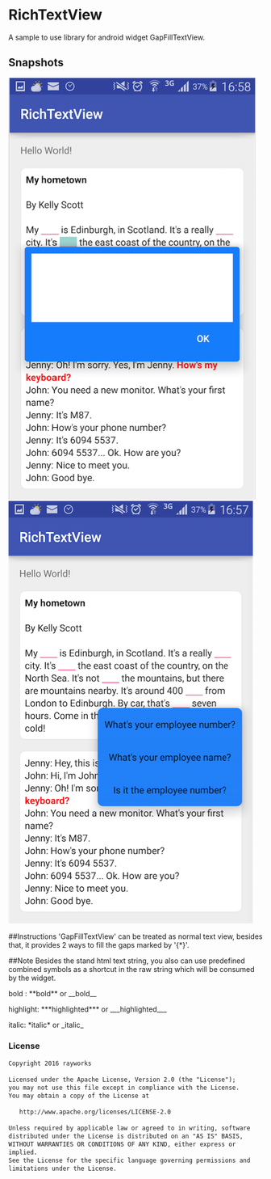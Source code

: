 # RichTextView
A sample to use library for android widget GapFillTextView.

## Snapshots
![Editor box](./style-editor.png)
![Popup list](./style-popup.png)

##Instructions
'GapFillTextView' can be treated as normal text view, besides that, it provides 2 ways to fill the 
gaps marked by '{*}'.

##Note
Besides the stand html text string, you also can use predefined combined symbols as a shortcut in 
the raw string which will be consumed by the widget.

bold : \*\*bold\*\* or \_\_bold\_\_

highlight: \*\*\*highlighted\*\*\* or \_\_\_highlighted\_\_\_

italic: \*italic\* or \_italic\_
 
### License
```
Copyright 2016 rayworks

Licensed under the Apache License, Version 2.0 (the "License");
you may not use this file except in compliance with the License.
You may obtain a copy of the License at

   http://www.apache.org/licenses/LICENSE-2.0

Unless required by applicable law or agreed to in writing, software
distributed under the License is distributed on an "AS IS" BASIS,
WITHOUT WARRANTIES OR CONDITIONS OF ANY KIND, either express or implied.
See the License for the specific language governing permissions and
limitations under the License.
```